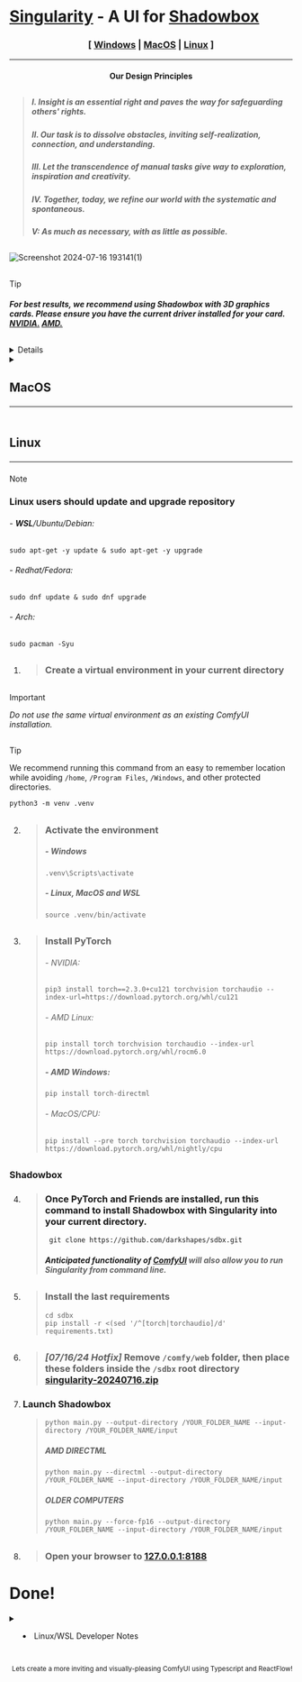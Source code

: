 

# [Singularity](#singularity) - A UI for [Shadowbox](https://github.com/darkshapes/sdbx)

<div align="center"> 
  
 ### [ [Windows](#windows) | [MacOS](#macos) | [Linux](#linux) ]

<hr>
 
#### Our Design Principles  </div>
##
> ##### I. Insight is an essential right and paves the way for safeguarding others' rights. </span>
> ##### II. Our task is to dissolve obstacles, inviting self-realization, connection, and understanding.
> ##### III. Let the transcendence of manual tasks give way to exploration, inspiration and creativity.
> ##### IV. Together, today, we refine our world with the systematic and spontaneous.
> ##### V: As much as necessary, with as little as possible.

##

![Screenshot 2024-07-16 193141(1)](https://github.com/user-attachments/assets/6e79bd1d-7dfa-4931-bcb9-4386b6d0128c)

</div>

  
##

> [!TIP]
>
> ##### For best results, we recommend using Shadowbox with 3D graphics cards. Please ensure you have the current driver installed for your card. [NVIDIA.](https://www.nvidia.com/Download/index.aspx) [AMD.](https://www.amd.com/en/support/download/drivers.html)
##
> <a name="windows">

<details><summary>

  ## Windows<hr></summary>

 ##

>  #### Typical Installation

1. > ######  Download [Python](https://www.python.org/downloads/windows/)
   
2. > ######  Check the `Install for All Users` and `Add Python.exe to Path` boxes in the installer 
   >
   - [x] Install for All Users
   - [x] Add python.exe to Path
         
3. > ###### Confirm Python's installation . Hit Windows + R and write
   > ```
   > cmd /k where python && pause
   > ```
   > ##### This command should print a line that says something similar to `C:\Directory\Scripts\python.exe` If not, ensure the entered/ command is identical, then reboot and try again, or repeat the install step, double-checking that the options are selected.
   
4. > ###### Download [Git](https://git-scm.com/download/win)
   
5. > ###### In the installer, ensure the Git LFS box is marked
   >
   - [x] Git LFS (Large File Support)
         
6. > ###### Set Git to be usable from Windows Command line
   >
   - [x] Git from the command line and also from 3rd-party software.
        
7. > ###### Set the option to `Use Windows' default console window`
   >
   - [x]  Use Windows' default console window
         
8. > ###### Confirm the install by opening Command Prompt or Powershell. Hit Windows + R and write
   > ```
   > cmd /k where git && pause
   > ```
   > ##### This should print a line that says something similar to `C:\Program Files\Git\git.exe` If not, check your spelling, reboot and try again, or repeat the install step, double-checking that the options are selected.
   
 9. > ##### While the terminal window is open, change the behavior of Command Prompt so it does not freeze when clicked:
    > ##### i. `right click` the Command Prompt title bar
    > ##### ii. choose `Properties` and uncheck the `QuickEdit Mode` box. Hit `OK`.
    > - [ ] QuickEdit Mode
 ##
 ### Please continue your installation by following [the python instructions](#python)
 ##
  
<details> <summary>

> #### Alternative Windows Subsystem for Linux Installation </summary>
 
> ##### Though more AI components are supporte by WSL, these benefits may not compensate for the performance loss of WSL. For the best experience, we recommend using *[Windows Manual Install instructions](#windows)*.
1. > ######  Allow WSL through your firewall using Powershell with the following command in CMD:
   > ```
   > powershell New-NetFirewallRule -Program “%SystemRoot%\System32\wsl.exe” -Action Allow -Profile Domain, Private -DisplayName “Allow WSL” > -Description “Allow WSL” -Direction Outbound
   > ```
2. > ###### Enable Control Flow Guard
   > ```
   > powershell Set-ProcessMitigation -Name vmcompute.exe -Enable CFG
   > ```
3. > ###### i. [Download And Install Ubuntu LTS for WSL](https://learn.microsoft.com/en-us/windows/wsl/install-manual#downloading-distributions) 
   > ###### OR 
3. > ###### ii. Download and Install Ubuntu LTS with Windows Subsystem for Linux from Command Line
   > ```
   > wsl --install -d Ubuntu --web-download
   > ```
4. > ###### Open WSL
   > ```
   > wsl
   > ```
5. > ###### Ensure Latest Python and Git
   > ```
   > sudo apt-get -y install python3 python3-venv python3-pip git
   > ```
6. > ##### Dedicate more system RAM by making a .wslconfig file. Follow [these instructions from Microsoft](https://learn.microsoft.com/en-us/windows/wsl/wsl-config#example-wslconfig-file)

   
> ##### Next, choose your graphics card type below
> ##
<details><summary>

   > ### NVIDIA </summary>
   1. > ###### i. Get NVIDIA keys
      >  ```
      > wget https://developer.download.nvidia.com/compute/cuda/repos/wsl-ubuntu/x86_64/cuda-keyring_1.1-1_all.deb
      >  ```
      > **OR**
   1. > ###### ii. Add NVIDIA to your repository sources
      > ```
      > sudo 'echo "http://developer.download.nvidia.com/compute/cuda/repos/wsl-ubuntu/x86_64 /" > /etc/apt/sources.list.d/cuda.list'
      > ```
   2. > ###### Install Key
      > ```
      > sudo dpkg -i cuda-keyring_1.1-1_all.deb
      > ```
      >
   3. > ###### Install **CUDA-TOOLKIT**
      > ```
      > sudo apt-get -y install cuda-toolkit-12-5
      > ```
  </details> 
  
  ##
   
 <details><summary>
   
> ### AMD </summary>
 - > ###### Please bear with us, We have yet to test this. If you would like to discuss this documentation, add an Issue at the top menu of the page.

</details>

>
> ##
>
> ### Please continue your Windows Subsystem for Linux installation by following the [linux instructions](#linux)
>
> ##

</details>
</details>

<details><summary>
<a name="macos" />   

## MacOS <hr></summary>

1. > 1. ######  [Homebrew](https://brew.sh) users can open `Terminal` and enter:
   > ```
   > brew install python
   > ```
   >  ###### then follow the [Python instructions](#linux). 
   >
   > 2. ###### App Store users - Install [Xcode](https://apps.apple.com/us/app/xcode/id497799835)
##  
2. > ###### Open `Terminal` and enter the following:
   > ```
   > xcode-select --install
3. > ###### Follow the [Python instructions](#linux)
   >



</details></details>

<summary>

<a name="linux " />

## Linux<hr></summary>

> [!NOTE]   
   > ### Linux users should update and upgrade repository
   > ###### - ***WSL***/Ubuntu/Debian:
   > ```
   > sudo apt-get -y update & sudo apt-get -y upgrade
   > ```
   > ###### - Redhat/Fedora:
   >  ```
   >  sudo dnf update & sudo dnf upgrade
   >  ```
   > ###### - Arch:
   >   ```
   >  sudo pacman -Syu
   > ```
   > ##
   > 

<a name="python" />

   >
1. > ### Create a virtual environment in your current directory
   >
   >   ##

> [!IMPORTANT]
>
> *Do not use the same virtual environment as an existing ComfyUI installation.*
>
##

> [!TIP]
>
> We recommend running this command from an easy to remember location while avoiding `/home`, `/Program Files`, `/Windows`, and other protected directories.
> ```
> python3 -m venv .venv
> ```
##


2. > ### Activate the environment
   > ##### - Windows
   > ```
   > .venv\Scripts\activate
   > ```
   > ##### - Linux, MacOS and WSL
   > ```
   > source .venv/bin/activate
   > ```
   > ##
   
3. > ### Install PyTorch
   > ###### - NVIDIA: 
   > ```
   > pip3 install torch==2.3.0+cu121 torchvision torchaudio --index-url=https://download.pytorch.org/whl/cu121
   > ```
   > ###### - AMD Linux: 
   > ```
   > pip install torch torchvision torchaudio --index-url https://download.pytorch.org/whl/rocm6.0
   > ```
   > ##### - AMD Windows:
   > ``` 
   > pip install torch-directml
   > ```
   > ###### - MacOS/CPU:
   > ```
   > pip install --pre torch torchvision torchaudio --index-url https://download.pytorch.org/whl/nightly/cpu
   > ```

##

<a name="singularity" />

### Shadowbox

4. > ### Once PyTorch and Friends are installed, run this command to install Shadowbox with Singularity into your current directory.
   > ```
   >  git clone https://github.com/darkshapes/sdbx.git
   >  ```
   > ##### Anticipated functionality of [ComfyUI](https://github.com/comfyanonymous/ComfyUI) will also allow you to run Singularity from command line.
   > ##
   
5. > ### Install the last requirements
   > ```
   > cd sdbx
   > pip install -r <(sed '/^[torch|torchaudio]/d' requirements.txt)
   > ```
   > ##

6. > ### *[07/16/24 Hotfix]* Remove `/comfy/web` folder, then place these folders inside the `/sdbx` root directory  [singularity-20240716.zip](https://github.com/user-attachments/files/16257537/singularity-20240716.zip)

   
7. ### Launch Shadowbox
   > ```
   > python main.py --output-directory /YOUR_FOLDER_NAME --input-directory /YOUR_FOLDER_NAME/input
   > ```
   > ##### AMD DIRECTML
   > ```
   > python main.py --directml --output-directory /YOUR_FOLDER_NAME --input-directory /YOUR_FOLDER_NAME/input
   > ```
   > ##### OLDER COMPUTERS
   > ```
   > python main.py --force-fp16 --output-directory /YOUR_FOLDER_NAME --input-directory /YOUR_FOLDER_NAME/input
   > ```
   > ##
   
8. > ### Open your browser to [127.0.0.1:8188](https://127.0.0.1:8188)

# Done!
<details><summary>

- Linux/WSL Developer Notes

</summary>

 - > ##### Install build tools. WSL users should run in a Visual Studio Code prompt environment.
   > ```
   > pip install packaging wheel ninja
   > ```
- >  ##### Install xformers
   > ```
   > pip install xformers==0.0.26.post1
   > ```
   > ##
- > ##### Install flash-attention
   > ```
   > pip install flash-attn --no-build-isolation
   > ```
</details>

##

<div align="right">
<sub>Lets create a more inviting and visually-pleasing ComfyUI using Typescript and ReactFlow!</sub></div>
